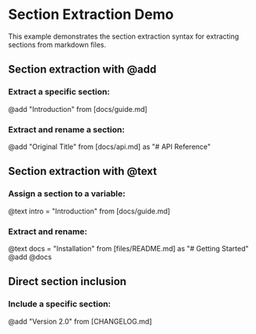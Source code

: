 # Section Extraction Demo

This example demonstrates the section extraction syntax for extracting
sections from markdown files.

## Section extraction with @add

### Extract a specific section:
@add "Introduction" from [docs/guide.md]

### Extract and rename a section:
@add "Original Title" from [docs/api.md] as "# API Reference"

## Section extraction with @text

### Assign a section to a variable:
@text intro = "Introduction" from [docs/guide.md]

### Extract and rename:
@text docs = "Installation" from [files/README.md] as "# Getting Started"
@add @docs

## Direct section inclusion

### Include a specific section:
@add "Version 2.0" from [CHANGELOG.md]